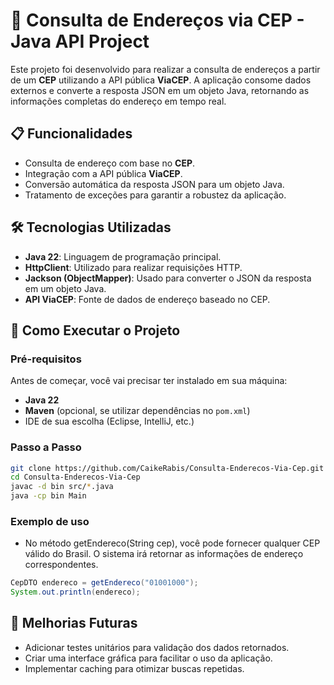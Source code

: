 # 🚀 Consulta de Endereços via CEP - Java API Project

Este projeto foi desenvolvido para realizar a consulta de endereços a partir de um **CEP** utilizando a API pública **ViaCEP**. A aplicação consome dados externos e converte a resposta JSON em um objeto Java, retornando as informações completas do endereço em tempo real.

## 📋 Funcionalidades

- Consulta de endereço com base no **CEP**.
- Integração com a API pública **ViaCEP**.
- Conversão automática da resposta JSON para um objeto Java.
- Tratamento de exceções para garantir a robustez da aplicação.

## 🛠️ Tecnologias Utilizadas

- **Java 22**: Linguagem de programação principal.
- **HttpClient**: Utilizado para realizar requisições HTTP.
- **Jackson (ObjectMapper)**: Usado para converter o JSON da resposta em um objeto Java.
- **API ViaCEP**: Fonte de dados de endereço baseado no CEP.

## 🚀 Como Executar o Projeto

### Pré-requisitos

Antes de começar, você vai precisar ter instalado em sua máquina:

- **Java 22**
- **Maven** (opcional, se utilizar dependências no `pom.xml`)
- IDE de sua escolha (Eclipse, IntelliJ, etc.)

### Passo a Passo

```bash
git clone https://github.com/CaikeRabis/Consulta-Enderecos-Via-Cep.git
cd Consulta-Enderecos-Via-Cep
javac -d bin src/*.java
java -cp bin Main
```

### Exemplo de uso
- No método getEndereco(String cep), você pode fornecer qualquer CEP válido do Brasil. O sistema irá retornar as informações de endereço correspondentes.
```java
CepDTO endereco = getEndereco("01001000");
System.out.println(endereco);
```

## 🚧 Melhorias Futuras
- Adicionar testes unitários para validação dos dados retornados.
- Criar uma interface gráfica para facilitar o uso da aplicação.
- Implementar caching para otimizar buscas repetidas.
